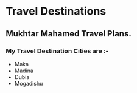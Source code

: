 # Travel Destinations

## Mukhtar Mahamed Travel Plans.
### My Travel Destination Cities are :-
- Maka
- Madina
- Dubia
- Mogadishu

